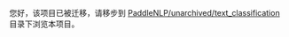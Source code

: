 
您好，该项目已被迁移，请移步到 [PaddleNLP/unarchived/text_classification](../../../PaddleNLP/unarchived/text_classification) 目录下浏览本项目。
